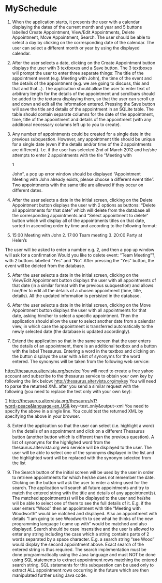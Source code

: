 # MySchedule


1. When the application starts, it presents the user with a calendar displaying the dates of the current month and year and 5 buttons labelled Create Appointment, View/Edit Appointments, Delete Appointment, Move Appointment, Search. The user should be able to select a day by clicking on the corresponding date of the calendar. The user can select a diﬀerent month or year by using the displayed calendar. 


2. After the user selects a date, clicking on the Create Appointment button displays the user with 3 textboxes and a Save button. The 3 textboxes will prompt the user to enter three separate things: The title of the appointment event (e.g. Meeting with John), the time of the event and the details of the appointment (e.g. we are going to discuss, this and that and that...). The application should allow the user to enter text of arbitrary length for the details of the appointment and scrollbars should be added to the textarea displaying them, so that the user can scroll up and down and edit all the information entered. Pressing the Save button will save the title and details of the appointment in an SQLite table. The table should contain separate columns for the date of the appointment, time, title of the appointment and details of the appointment (with any additional necessary columns left up to you to create).


3. Any number of appointments could be created for a single date in the previous subquestion. However, any appointment title should be unique for a single date (even if the details and/or time of the 2 appointments are diﬀerent). I.e. if the user has selected 2nd of March 2012 and he/she attempts to enter 2 appointments with the tile “Meeting with

      1

      John”, a pop up error window should be displayed “Appointment Meeting with John already exists, please choose a diﬀerent event title”. Two appointments with the same title are allowed if they occur on diﬀerent dates. 


4. After the user selects a date in the initial screen, clicking on the Delete Appointment button displays the user with 2 options as buttons: “Delete all appointments for that date” which will delete from the database all the corresponding appointments and “Select appointment to delete” button which will display all of the appointments titles on that date, sorted in ascending order by time and according to the following format:

1. 15:00 Meeting with John 2. 17:00 Team meeting 3. 20:00 Party at Helen’s

The user will be asked to enter a number e.g. 2, and then a pop up window will ask for a conﬁrmation Would you like to delete event: “Team Meeting”?, with 2 buttons labelled “Yes” and “No”. After pressing the “Yes” button, the event will be deleted from the database. 

5. After the user selects a date in the initial screen, clicking on the View/Edit Appointment button displays the user with all appointments of that date (in a similar format with the previous subquestion) and allows him/her to edit all the details of a chosen appointment (time, title, details). All the updated information is persisted in the database.

6. After the user selects a date in the initial screen, clicking on the Move Appointment button displays the user with all appointments for that date, asking him/her to select a speciﬁc appointment. Then the application should allow the user to select another date from a calendar view, in which case the appointment is transferred automatically to the newly selected date (the database is updated accordingly).

7. Extend the application so that in the same screen that the user enters the details of an appointment, there is an additional textbox and a button with the label Thesaurus. Entering a word in the textbox and clicking on the button displays the user with a list of synonyms for the word entered. The synonyms will be taken from the following web service:

http://thesaurus.altervista.org/service
You will need to create a free yahoo account and subscribe to the thesaurus service to obtain your own key by following the link below:
http://thesaurus.altervista.org/mykey
You will need to parse the returned XML after you send a similar request with the following (you need to replace the test only with your own key):

2
http://thesaurus.altervista.org/thesaurus/v1?word=peace&language=en_US& key=test_only&output=xml
You need to specify the above in a single line. You could test the returned XML by specifying the above in your browser. 

8. Extend the application so that the user can select (i.e. highlight a word) in the details of an appointment and click on a diﬀerent Thesaurus button (another button which is diﬀerent than the previous question). A list of synonyms for the highlighed word from the thesaurus.altervista.org web service will be displayed to the user. The user will be able to select one of the synonyms displayed in the list and the highlighted word will be replaced with the synonym selected from the list

9. The Search button of the initial screen will be used by the user in order to retrieve appointments for which he/she does not remember the date. Clicking on the button will ask the user to enter a string used for the search. The application will search all future appointments and try to match the entered string with the title and details of any appointment(s). The matched appointment(s) will be displayed to the user and he/she will be able to select one of them to see the full details of it. E.g. if the user enters “Wood” then an appointment with title “Meeting with Woodworth” would be matched and displayed. Also an appointment with details “I am going to see Woodworth to see what he thinks of the new programming language I came up with” would be matched and also displayed. Search should be case insensitive and the user is allowed to enter any string including the case which a string contains parts of 2 words separated by a space character. E.g. a search string “see Wood” would display the second appointment above. Exact search of the entered string is thus required. The search implementation must be done programmatically using the Java language and must NOT be done using SQL statements to extract appointment rows matching the entered search string. SQL statements for this subquestion can be used only to extract ALL appointment rows occurring in the future which are then manipulated further using Java code. 
